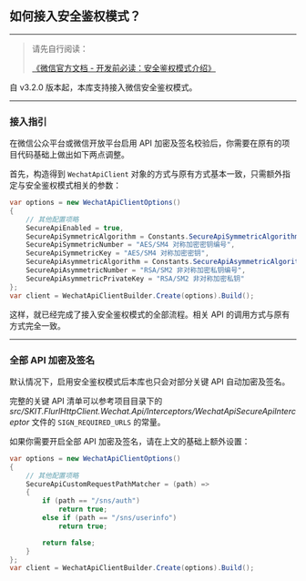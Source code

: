 ﻿## 如何接入安全鉴权模式？

---

> 请先自行阅读：
>
> [《微信官方文档 - 开发前必读：安全鉴权模式介绍》](https://developers.weixin.qq.com/miniprogram/dev/OpenApiDoc/getting_started/signature-verify.html)

自 v3.2.0 版本起，本库支持接入微信安全鉴权模式。

---

### 接入指引

在微信公众平台或微信开放平台启用 API 加密及签名校验后，你需要在原有的项目代码基础上做出如下两点调整。

首先，构造得到 `WechatApiClient` 对象的方式与原有方式基本一致，只需额外指定与安全鉴权模式相关的参数：

```csharp
var options = new WechatApiClientOptions()
{
    // 其他配置项略
    SecureApiEnabled = true,
    SecureApiSymmetricAlgorithm = Constants.SecureApiSymmetricAlgorithms.AES,
    SecureApiSymmetricNumber = "AES/SM4 对称加密密钥编号",
    SecureApiSymmetricKey = "AES/SM4 对称加密密钥",
    SecureApiAsymmetricAlgorithm = Constants.SecureApiAsymmetricAlgorithms.RSA,
    SecureApiAsymmetricNumber = "RSA/SM2 非对称加密私钥编号",
    SecureApiAsymmetricPrivateKey = "RSA/SM2 非对称加密私钥"
};
var client = WechatApiClientBuilder.Create(options).Build();
```

这样，就已经完成了接入安全鉴权模式的全部流程。相关 API 的调用方式与原有方式完全一致。

---

### 全部 API 加密及签名

默认情况下，启用安全鉴权模式后本库也只会对部分关键 API 自动加密及签名。

完整的关键 API 清单可以参考项目目录下的 _src/SKIT.FlurlHttpClient.Wechat.Api/Interceptors/WechatApiSecureApiInterceptor_ 文件的 `SIGN_REQUIRED_URLS` 的常量。

如果你需要开启全部 API 加密及签名，请在上文的基础上额外设置：

```csharp
var options = new WechatApiClientOptions()
{
    // 其他配置项略
    SecureApiCustomRequestPathMatcher = (path) =>
    {
        if (path == "/sns/auth")
            return true;
        else if (path == "/sns/userinfo")
            return true;

        return false;
    }
};
var client = WechatApiClientBuilder.Create(options).Build();
```
